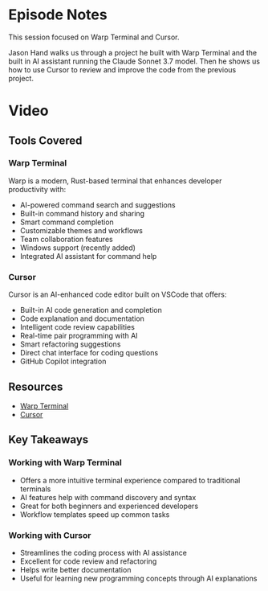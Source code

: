 # Episode Notes

This session focused on Warp Terminal and Cursor.

Jason Hand walks us through a project he built with Warp Terminal and the built in AI assistant running the Claude Sonnet 3.7 model. Then he shows us how to use Cursor to review and improve the code from the previous project.

# Video



## Tools Covered

### Warp Terminal
Warp is a modern, Rust-based terminal that enhances developer productivity with:
- AI-powered command search and suggestions
- Built-in command history and sharing
- Smart command completion
- Customizable themes and workflows
- Team collaboration features
- Windows support (recently added)
- Integrated AI assistant for command help

### Cursor
Cursor is an AI-enhanced code editor built on VSCode that offers:
- Built-in AI code generation and completion
- Code explanation and documentation
- Intelligent code review capabilities
- Real-time pair programming with AI
- Smart refactoring suggestions
- Direct chat interface for coding questions
- GitHub Copilot integration

## Resources

- [Warp Terminal](https://warp.dev/)
- [Cursor](https://cursor.sh/)

## Key Takeaways

### Working with Warp Terminal
- Offers a more intuitive terminal experience compared to traditional terminals
- AI features help with command discovery and syntax
- Great for both beginners and experienced developers
- Workflow templates speed up common tasks

### Working with Cursor
- Streamlines the coding process with AI assistance
- Excellent for code review and refactoring
- Helps write better documentation
- Useful for learning new programming concepts through AI explanations
